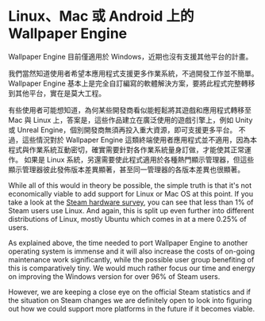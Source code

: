 # Linux、Mac 或 Android 上的 Wallpaper Engine

Wallpaper Engine 目前僅適用於 Windows，近期也沒有支援其他平台的計畫。

我們當然知道使用者希望本應用程式支援更多作業系統，不過開發工作並不簡單。 Wallpaper Engine 基本上是完全自訂編寫的軟體解決方案，要將此程式完整轉移到其他平台，實在是莫大工程。

有些使用者可能想知道，為何某些開發商看似能輕鬆將其遊戲和應用程式轉移至 Mac 與 Linux 上，答案是，這些作品建立在廣泛使用的遊戲引擎上，例如 Unity 或 Unreal Engine，個別開發商無須再投入重大資源，即可支援更多平台。 不過，這些情況對於 Wallpaper Engine 這類終端使用者應用程式並不適用，因為本程式與作業系統互動密切，確實需要針對各作業系統量身訂做，才能使其正常運作。 如果是 Linux 系統，另還需要使此程式適用於各種熱門顯示管理器，但這些顯示管理器彼此發佈版本差異顯著，甚至同一管理器的各版本差異也很顯著。

While all of this would in theory be possible, the simple truth is that it's not economically viable to add support for Linux or Mac OS at this point. If you take a look at the [Steam hardware survey](https://store.steampowered.com/hwsurvey), you can see that less than 1% of Steam users use Linux. And again, this is split up even further into different distributions of Linux, mostly Ubuntu which comes in at a mere 0.25% of users.

As explained above, the time needed to port Wallpaper Engine to another operating system is immense and it will also increase the costs of on-going maintenance work significantly, while the possible user group benefiting of this is comparatively tiny. We would much rather focus our time and energy on improving the Windows version for over 96% of Steam users.

However, we are keeping a close eye on the official Steam statistics and if the situation on Steam changes we are definitely open to look into figuring out how we could support more platforms in the future if it becomes viable. 